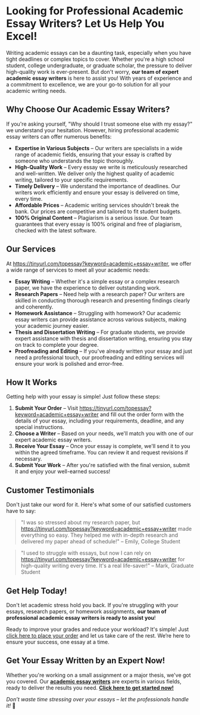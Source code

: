 # Looking for Professional Academic Essay Writers? Let Us Help You Excel!

Writing academic essays can be a daunting task, especially when you have tight deadlines or complex topics to cover. Whether you're a high school student, college undergraduate, or graduate scholar, the pressure to deliver high-quality work is ever-present. But don't worry, **our team of expert academic essay writers** is here to assist you! With years of experience and a commitment to excellence, we are your go-to solution for all your academic writing needs.

## Why Choose Our Academic Essay Writers?

If you're asking yourself, "Why should I trust someone else with my essay?" we understand your hesitation. However, hiring professional academic essay writers can offer numerous benefits:

- **Expertise in Various Subjects** – Our writers are specialists in a wide range of academic fields, ensuring that your essay is crafted by someone who understands the topic thoroughly.
- **High-Quality Work** – Every essay we write is meticulously researched and well-written. We deliver only the highest quality of academic writing, tailored to your specific requirements.
- **Timely Delivery** – We understand the importance of deadlines. Our writers work efficiently and ensure your essay is delivered on time, every time.
- **Affordable Prices** – Academic writing services shouldn't break the bank. Our prices are competitive and tailored to fit student budgets.
- **100% Original Content** – Plagiarism is a serious issue. Our team guarantees that every essay is 100% original and free of plagiarism, checked with the latest software.

## Our Services

At https://tinyurl.com/topessay?keyword=academic+essay+writer, we offer a wide range of services to meet all your academic needs:

- **Essay Writing** – Whether it's a simple essay or a complex research paper, we have the experience to deliver outstanding work.
- **Research Papers** – Need help with a research paper? Our writers are skilled in conducting thorough research and presenting findings clearly and coherently.
- **Homework Assistance** – Struggling with homework? Our academic essay writers can provide assistance across various subjects, making your academic journey easier.
- **Thesis and Dissertation Writing** – For graduate students, we provide expert assistance with thesis and dissertation writing, ensuring you stay on track to complete your degree.
- **Proofreading and Editing** – If you've already written your essay and just need a professional touch, our proofreading and editing services will ensure your work is polished and error-free.

## How It Works

Getting help with your essay is simple! Just follow these steps:

1. **Submit Your Order** – Visit https://tinyurl.com/topessay?keyword=academic+essay+writer and fill out the order form with the details of your essay, including your requirements, deadline, and any special instructions.
2. **Choose a Writer** – Based on your needs, we'll match you with one of our expert academic essay writers.
3. **Receive Your Essay** – Once your essay is complete, we'll send it to you within the agreed timeframe. You can review it and request revisions if necessary.
4. **Submit Your Work** – After you're satisfied with the final version, submit it and enjoy your well-earned success!

## Customer Testimonials

Don't just take our word for it. Here's what some of our satisfied customers have to say:

> "I was so stressed about my research paper, but https://tinyurl.com/topessay?keyword=academic+essay+writer made everything so easy. They helped me with in-depth research and delivered my paper ahead of schedule!" – Emily, College Student

> "I used to struggle with essays, but now I can rely on https://tinyurl.com/topessay?keyword=academic+essay+writer for high-quality writing every time. It's a real life-saver!" – Mark, Graduate Student

## Get Help Today!

Don't let academic stress hold you back. If you're struggling with your essays, research papers, or homework assignments, **our team of professional academic essay writers is ready to assist you**!

Ready to improve your grades and reduce your workload? It's simple! Just [click here to place your order](https://tinyurl.com/topessay?keyword=academic+essay+writer) and let us take care of the rest. We’re here to ensure your success, one essay at a time.

## Get Your Essay Written by an Expert Now!

Whether you're working on a small assignment or a major thesis, we've got you covered. Our [**academic essay writers**](https://tinyurl.com/topessay?keyword=academic+essay+writer) are experts in various fields, ready to deliver the results you need. [**Click here to get started now!**](https://tinyurl.com/topessay?keyword=academic+essay+writer)

_Don’t waste time stressing over your essays – let the professionals handle it!_ 🌟

